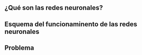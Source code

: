 ## ¿Qué son las redes neuronales?

## Esquema del funcionaminento de las redes neuronales

## Problema